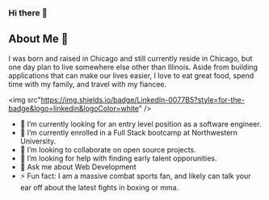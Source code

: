 ### Hi there 👋


## About Me :thought_balloon:
I was born and raised in Chicago and still currently reside in Chicago, but one day plan to live somewhere else other than Illinois. Aside from building applications that can make our lives easier, I love to eat great food, spend time with my family, and travel with my fiancee. 

<img src"https://img.shields.io/badge/LinkedIn-0077B5?style=for-the-badge&logo=linkedin&logoColor=white" />

- 🔭 I’m currently looking for an entry level position as a software engineer. 
- 🌱 I’m currently enrolled in a Full Stack bootcamp at Northwestern University.
- 👯 I’m looking to collaborate on open source projects.
- 🤔 I’m looking for help with finding early talent opporunities.
- 💬 Ask me about Web Development
- ⚡ Fun fact: I am a massive combat sports fan, and likely can talk your ear off about the latest fights in boxing or mma. 

